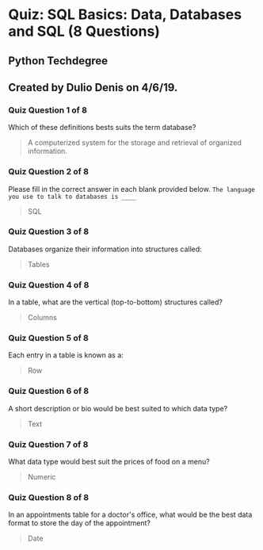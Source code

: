 # Quiz: SQL Basics: Data, Databases and SQL (8 Questions)
## Python Techdegree
## Created by Dulio Denis on 4/6/19.

### Quiz Question 1 of 8
Which of these definitions bests suits the term database?
> A computerized system for the storage and retrieval of organized information.

### Quiz Question 2 of 8
Please fill in the correct answer in each blank provided below.
``` The language you use to talk to databases is ____ ```
> SQL

### Quiz Question 3 of 8
Databases organize their information into structures called:
> Tables

### Quiz Question 4 of 8
In a table, what are the vertical (top-to-bottom) structures called?
> Columns

### Quiz Question 5 of 8
Each entry in a table is known as a:
> Row

### Quiz Question 6 of 8
A short description or bio would be best suited to which data type?
> Text

### Quiz Question 7 of 8
What data type would best suit the prices of food on a menu?
> Numeric

### Quiz Question 8 of 8
In an appointments table for a doctor's office, what would be the best data format to store the day of the appointment?
> Date
